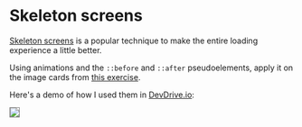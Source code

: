 # Skeleton screens

[Skeleton screens](https://duckduckgo.com/?q=skeleton+screens&t=ffab&ia=web) is a popular technique to make the entire loading experience a little better. 

Using animations and the `::before` and `::after` pseudoelements, apply it on the image cards from [this exercise](https://github.com/iampava/practice-exercises/tree/master/css/unsplash-card).

Here's a demo of how I used them in [DevDrive.io](https://devdrive.io):

<img src="https://raw.githubusercontent.com/iampava/practice-exercises/master/css/skeleton-screens/skeleton-screens.gif" style="border: 1px solid grey;">